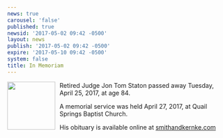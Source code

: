 ```yaml
---
news: true
carousel: 'false'
published: true
newsid: '2017-05-02 09:42 -0500'
layout: news
publish: '2017-05-02 09:42 -0500'
expire: '2017-05-10 09:42 -0500'
system: false
title: In Memoriam
---
```

<img style="width: 110px; float: left; margin: 0 10px 10px 0;" src='http://www.oscn.net/images/news/jon-staton.jpg' />
Retired Judge Jon Tom Staton passed away Tuesday, April 25, 2017, at age 84.

A memorial service was held April 27, 2017, at Quail Springs Baptist Church.

His obituary is available online at [smithandkernke.com](http://www.smithandkernke.com/obituary/Jon-Tom-Staton/Edmond-OK/1723709)

<p style="clear: both;"></p>
